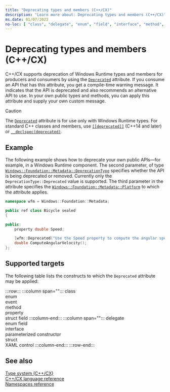 ```yaml
---
title: "Deprecating types and members (C++/CX)"
description: "Learn more about: Deprecating types and members (C++/CX)"
ms.date: 01/07/2022
no-loc: [ "class", "delegate", "enum", "field", "interface", "method", "property", "struct" ]
---
```

# Deprecating types and members (C++/CX)

C++/CX supports deprecation of Windows Runtime types and members for producers and consumers by using the [`Deprecated`](/uwp/api/windows.foundation.metadata.deprecatedattribute) attribute. If you consume an API that has this attribute, you get a compile-time warning message. It indicates that the API is deprecated and also recommends an alternative API to use. In your own public types and methods, you can apply this attribute and supply your own custom message.

> [!CAUTION]
> The [`Deprecated`](/uwp/api/windows.foundation.metadata.deprecatedattribute) attribute is for use only with Windows Runtime types. For standard C++ classes and members, use [`[[deprecated]]`](../cpp/deprecated-cpp.md) (C++14 and later) or [`__declspec(deprecated)`](../cpp/deprecated-cpp.md).

## Example

The following example shows how to deprecate your own public APIs—for example, in a Windows Runtime component. The second parameter, of type [`Windows::Foundation::Metadata::DeprecationType`](/uwp/api/windows.foundation.metadata.deprecationtype) specifies whether the API is being deprecated or removed. Currently only the `DeprecationType::Deprecated` value is supported. The third parameter in the attribute specifies the [`Windows::Foundation::Metadata::Platform`](/uwp/api/windows.foundation.metadata.platformattribute) to which the attribute applies.

```cpp
namespace wfm = Windows::Foundation::Metadata;

public ref class Bicycle sealed
{

public:
    property double Speed;

    [wfm::Deprecated("Use the Speed property to compute the angular speed of the wheel", wfm::DeprecationType::Deprecate, 0x0)]
    double ComputeAngularVelocity();
};
```

## Supported targets

The following table lists the constructs to which the `Deprecated` attribute may be applied:

:::row:::
   :::column span="":::
      class\
      enum\
      event\
      method\
      property\
      struct field
   :::column-end:::
   :::column span="":::
      delegate\
      enum field\
      interface\
      parameterized constructor\
      struct\
      XAML control
   :::column-end:::
:::row-end:::

## See also

[Type system (C++/CX)](../cppcx/type-system-c-cx.md)\
[C++/CX language reference](../cppcx/visual-c-language-reference-c-cx.md)\
[Namespaces reference](../cppcx/namespaces-reference-c-cx.md)
